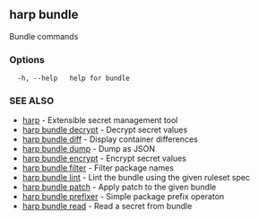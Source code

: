 ## harp bundle

Bundle commands

### Options

```
  -h, --help   help for bundle
```

### SEE ALSO

* [harp](harp.md)	 - Extensible secret management tool
* [harp bundle decrypt](harp_bundle_decrypt.md)	 - Decrypt secret values
* [harp bundle diff](harp_bundle_diff.md)	 - Display container differences
* [harp bundle dump](harp_bundle_dump.md)	 - Dump as JSON
* [harp bundle encrypt](harp_bundle_encrypt.md)	 - Encrypt secret values
* [harp bundle filter](harp_bundle_filter.md)	 - Filter package names
* [harp bundle lint](harp_bundle_lint.md)	 - Lint the bundle using the given ruleset spec
* [harp bundle patch](harp_bundle_patch.md)	 - Apply patch to the given bundle
* [harp bundle prefixer](harp_bundle_prefixer.md)	 - Simple package prefix operaton
* [harp bundle read](harp_bundle_read.md)	 - Read a secret from bundle

